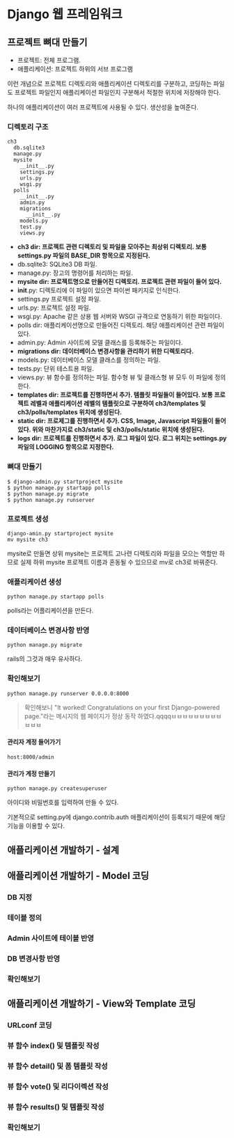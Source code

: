 # Django 웹 프레임워크

## 프로젝트 뼈대 만들기

* 프로젝트: 전체 프로그램.
* 애플리케이션: 프로젝트 하위의 서브 프로그램

이런 개념으로 프로젝트 디렉토리와 애플리케이션 디렉토리를 구분하고, 코딩하는 파일도 프로젝트 파일인지 애플리케이션 파일인지 구분해서 적절한 위치에 저장해야 한다.

하나의 애플리케이션이 여러 프로젝트에 사용될 수 있다. 생산성을 높여준다.

### 디렉토리 구조

```
ch3
  db.sqlite3 
  manage.py
  mysite
    __init__.py
    settings.py
    urls.py
    wsgi.py
  polls
    __init__.py
    admin.py
    migrations
      __init__.py
    models.py
    test.py
    views.py
```

* **ch3 dir: 프로젝트 관련 디렉토리 및 파일을 모아주는 최상위 디렉토리. 보통 settings.py 파일의 BASE_DIR 항목으로 지정된다.**
* db.sqlite3: SQLite3 DB 파일.
* manage.py: 장고의 명령어를 처리하는 파일.
* **mysite dir: 프로젝트명으로 만들어진 디렉토리. 프로젝트 관련 파일이 들어 있다.**
* __init__.py: 디렉토리에 이 파일이 있으면 파이썬 패키지로 인식한다.
* settings.py 프로젝트 설정 파일.
* urls.py: 프로젝트 설정 파일.
* wsgi.py: Apache 같은 상용 웹 서버와 WSGI 규격으로 연동하기 위한 파일이다.
* polls dir: 애플리케이션명으로 만들어진 디렉토리. 해당 애플리케이션 관련 파일이 있다.
* admin.py: Admin 사이트에 모델 클래스를 등록해주는 파일이다.
* **migrations dir: 데이터베이스 변경사항을 관리하기 위한 디렉토리다.**
* models.py: 데이터베이스 모델 클래스를 정의하는 파일.
* tests.py: 단위 테스트용 파일.
* views.py: 뷰 함수를 정의하는 파일. 함수형 뷰 및 클래스형 뷰 모두 이 파일에 정의한다.
* **templates dir: 프로젝트를 진행하면서 추가. 템플릿 파일들이 들어있다. 보통 프로젝트 레벨과 애플리케이션 레벨의 템플릿으로 구분하여 ch3/templates 및 ch3/polls/templates 위치에 생성된다.**
* **static dir: 프로제그를 진행하면서 추가. CSS, Image, Javascript 파일들이 들어 있다. 위와 마찬가지로 ch3/static 및 ch3/polls/static 위치에 생성된다.**
* **logs dir: 프로젝트를 진행하면서 추가. 로그 파일이 있다. 로그 위치는 settings.py 파일의 LOGGING 항목으로 지정한다.**

### 뼈대 만들기

```
$ django-admin.py startproject mysite
$ python manage.py startapp polls
$ python manage.py migrate
$ python manage.py runserver
```

### 프로젝트 생성

```
django-amin.py startproject mysite
mv mysite ch3
```

mysite로 만들면 상위 mysite는 프로젝트 고나련 디렉토리와 파일을 모으는 역할만 하므로 실제 하위 mysite 프로젝트 이름과 혼동될 수 있으므로 mv로 ch3로 바꿔준다.

### 애플리케이션 생성

```
python manage.py startapp polls
```

polls라는 어플리케이션을 만든다.

### 데이터베이스 변경사항 반영

```
python manage.py migrate
```

rails의 그것과 매우 유사하다.

### 확인해보기

```
python manage.py runserver 0.0.0.0:8000
```

> 확인해보니 "It worked! Congratulations on your first Django-powered page."라는 메시지의 웹 페이지가 정상 동작 하였다.qqqqㅂㅂㅂㅂㅂㅂㅂㅂㅂㅂㅂㅂ

#### 관리자 계정 들어가기

```
host:8000/admin
```

#### 관리가 계정 만들기

```
python manage.py createsuperuser
```

아이디와 비밀번호를 입력하여 만들 수 있다.

기본적으로 setting.py에 django.contrib.auth 애플리케이션이 등록되기 때문에 해당 기능을 이용할 수 있다.

## 애플리케이션 개발하기 - 설계

## 애플리케이션 개발하기 - Model 코딩

### DB 지정

### 테이블 정의

### Admin 사이트에 테이블 반영

### DB 변경사항 반영

### 확인해보기

## 애플리케이션 개발하기 - View와 Template 코딩

### URLconf 코딩

### 뷰 함수 index() 및 템플릿 작성

### 뷰 함수 detail() 및 폼 템플릿 작성

### 뷰 함수 vote() 및 리다이렉션 작성

### 뷰 함수 results() 및 템플릿 작성

### 확인해보기
